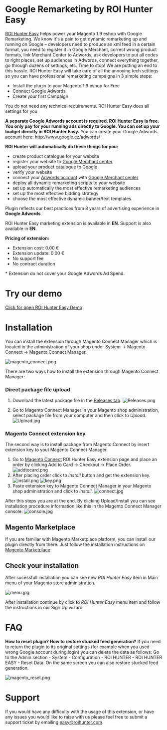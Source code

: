 # Google Remarketing by ROI Hunter Easy

[ROI Hunter Easy](http://easy.roihunter.com/) helps power your Magento 1.9 eshop with Google Remarketing. We know it's a pain to get dynamic remarketing up and running on Google – developers need to produce an xml feed in a certain format, you need to register it in Google Merchant, correct wrong product formats, link Merchant Center to Adwords, ask developers to put all codes to right places, set up audiences in Adwords, connect everything together, go through dozens of settings, etc. Time to stop! We are putting an end to this hassle. ROI Hunter Easy will take care of all the annoying tech settings so you can have professional remarketing campaigns in 3 simple steps:

* Install the plugin to your Magento 1.9 eshop for Free
* Connect Google Adwords
* Create your first Campaign

You do not need any technical requirements. ROI Hunter Easy does all settings for you

**A separate Google Adwords account is required. ROI Hunter Easy is free. You only pay for your running ads directly to Google. You can set up your budget directly in ROI Hunter Easy.** You can create your Google Adwords account here: http://www.google.cz/adwords/

**ROI Hunter will automatically do these things for you:**

* create product catalogue for your website
* register your website to [Google Merchant center](https://www.google.cz/retail/merchant-center/)
* upload your product catalogue to Google
* verify your website
* connect your [Adwords account](https://www.google.cz/adwords/) with [Google Merchant center](https://www.google.cz/retail/merchant-center/)
* deploy all dynamic remarketing scripts to your website
* set up automatically the most effective remarketing audiences
* set up the most effective bidding strategy
* choose the most effective dynamic banner/text templates.

Plugin reflects our best practices from 8 years of advertising experience in **Google Adwords**. 

ROI Hunter Easy marketing extension is available in **EN**. Support is also available in **EN**.

**Pricing of extension:** 

* Extension cost: 0.00 €
* Extension update: 0.00 €
* No support fee
* No contract duration

\* Extension do not cover your Google Adwords Ad Spend. 

# Try our demo
[Click for open ROI Hunter Easy Demo](https://easy.roihunter.com/demo?utm_source=github&utm_campaign=github_readme&utm_medium=website&utm_content=magento1#demo)
# Installation

You can install the extension through Magento Connect Manager which is located in the administration of your shop under System -> Magento Connect -> Magento Connect Manager.

![magento_connect.png](https://s24.postimg.org/xklpxpysl/mc01.jpg)

There are two ways how to install the extension through Magento Connect Manager:

### Direct package file upload
1) Download the latest package file in the [Releases tab](https://github.com/business-factory/roi-hunter-easy-magento1-plugin/releases).
![Releases.png](https://s4.postimg.org/tlx0kled9/releases.png)

2) Go to Magento Connect Manager in your Magento shop administration, select package file from your computer and then click to _Upload_.
![Upload.jpg](https://s4.postimg.org/sxo61nfnh/upload.jpg)

### Magento Connect extension key 
The second way is to install package from Magento Connect by insert extension key to yout Magento Connect Manager.

1) Go to [Magento Connect](https://www.magentocommerce.com/magento-connect/roi-hunter-easy.html) ROI Hunter Easy extension page and place an order by clicking Add to Card -> Checkout -> Place Order.
![addtocard.png](https://s22.postimg.org/y7hk0lblt/addtocard.png)
2) After placing order click to _Install_ button and get the extension key.
![install.png](https://s22.postimg.org/fgfmqfh1d/install.png)
![key.png](https://s3.postimg.org/ntr6a6ag3/key.png)
3) Paste extension key to Magento Connect Manager in your Magento shop administration and click to _Install_.
![connect.jpg](https://s4.postimg.org/vy50i6qyl/connect.jpg)

After this steps you are at the end. By clicking Upload/Install you can see installation procedure information like this in the Magento Connect Manager console:
![console.jpg](https://s4.postimg.org/v9w5z8s8t/console.jpg)

## Magento Marketplace

If you are familiar with Magento Marketplace platform, you can install our plugin directly from there. Just follow the installation instructions on [Magento Marketplace](https://marketplace.magento.com/businessfactory-roihunter-easy.html).

## Check your installation
After sucessfull installation you can see new _ROI Hunter Easy_ item in Main menu of your Magento store administration.

![menu.jpg](https://s4.postimg.org/il1vfkm4d/menu.jpg)

After installation continue by click to _ROI Hunter Easy_ menu item and follow the instructions in our Sign Up wizard.


# FAQ
**How to reset plugin? How to restore stucked feed generation?**
If you need to return the plugin to its original settings (for example when you used wrong Google account during login) you can delete the data as follows: Go to the Admin section - System - Configuration - ROI HUNTER - ROI HUNTER EASY  - Reset Data. On the same screen you can also restore stucked feed generation.

![magento_reset.png](https://s27.postimg.org/omt02r3hv/Sni_mek_obrazovky_2017_01_06_v_18_48_26.png)

# Support
If you would have any difficulty with the usage of this extension, or have any issues you would like to raise with us please feel free to submit a support ticket by emailing easy@roihunter.com.
 
